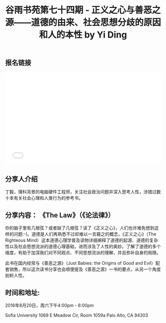 ﻿---
layout: post
title: "谷雨书苑第七十四期 - 正义之心与善恶之源——道德的由来、社会思想分歧的原因和人的本性 by Yi Ding"
category: event
description: 正义之心与善恶之源"
header-img: img/source_of_moral.jpg
---

## 报名链接
<div style="width:100%; text-align:left;" ><iframe src="//eventbrite.com/tickets-external?eid=27104532386&ref=etckt" frameborder="0" height="300" width="100%" vspace="0" hspace="0" marginheight="5" marginwidth="5" scrolling="auto" allowtransparency="true"></iframe></div>

## 分享人介绍

丁毅，理科背景的电脑硬件工程师，关注社会政治问题并深入思考人性，涉猎过数十本有关社会心理和人类行为的参考书。

## 分享内容： 《The Law》（《论法律》）

你的脑子里有几根弦？或者缺了几根弦？读了《正义之心》，人们也许难免想到这样的问题:-)。道德是人们再熟悉不过却难以一言蔽之的概念，《正义之心》（The Righteous Mind）这本道德心理学普及读物详细阐释了道德的起源、道德的复杂性以及社会思想流派的道德心理基础，进而涉及了人性的奥妙。了解了道德的多个维度，有助于加深我们对不同观点、不同思想流派的理解，并且弥补自身的局限。
 
此书在国内经常与《善恶之源》（Just Babies: the Origins of Good and Evil）配套销售，所以这次读书分享也会顺便提及《善恶之源》一书的要点，从另一个角度剖析人性。

## 时间和地址:
2016年8月20日，周六下午4:00pm - 6:00pm

Sofia University 1069 E Meadow Cir, Room 1059a Palo Alto, CA 94303